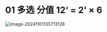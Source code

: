 # 01 多选 分值 12‘ = 2’ × 6

<img src="https://cvp.oss-cn-shanghai.aliyuncs.com/202411011357183.png" alt="image-20241101135713128"  />